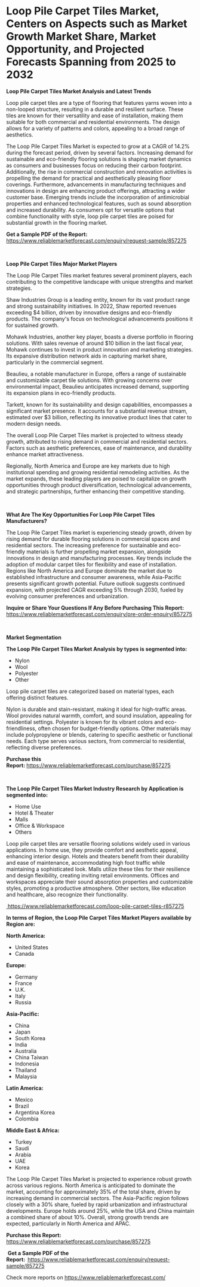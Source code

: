 <p><h1>Loop Pile Carpet Tiles Market, Centers on Aspects such as Market Growth Market Share, Market Opportunity, and Projected Forecasts Spanning from 2025 to 2032</h1></p><p><strong>Loop Pile Carpet Tiles Market Analysis and Latest Trends</strong></p>
<p><p>Loop pile carpet tiles are a type of flooring that features yarns woven into a non-looped structure, resulting in a durable and resilient surface. These tiles are known for their versatility and ease of installation, making them suitable for both commercial and residential environments. The design allows for a variety of patterns and colors, appealing to a broad range of aesthetics.</p><p>The Loop Pile Carpet Tiles Market is expected to grow at a CAGR of 14.2% during the forecast period, driven by several factors. Increasing demand for sustainable and eco-friendly flooring solutions is shaping market dynamics as consumers and businesses focus on reducing their carbon footprint. Additionally, the rise in commercial construction and renovation activities is propelling the demand for practical and aesthetically pleasing floor coverings. Furthermore, advancements in manufacturing techniques and innovations in design are enhancing product offerings, attracting a wider customer base. Emerging trends include the incorporation of antimicrobial properties and enhanced technological features, such as sound absorption and increased durability. As consumers opt for versatile options that combine functionality with style, loop pile carpet tiles are poised for substantial growth in the flooring market.</p></p>
<p><strong>Get a Sample PDF of the Report:&nbsp;</strong> <a href="https://www.reliablemarketforecast.com/enquiry/request-sample/857275?utm_campaign=3032&utm_medium=2&utm_source=Github&utm_content=ia&utm_term=04042025&utm_id=loop-pile-carpet-tiles">https://www.reliablemarketforecast.com/enquiry/request-sample/857275</a></p>
<p>&nbsp;</p>
<p><strong>Loop Pile Carpet Tiles Major Market Players</strong></p>
<p><p>The Loop Pile Carpet Tiles market features several prominent players, each contributing to the competitive landscape with unique strengths and market strategies. </p><p>Shaw Industries Group is a leading entity, known for its vast product range and strong sustainability initiatives. In 2022, Shaw reported revenues exceeding $4 billion, driven by innovative designs and eco-friendly products. The company's focus on technological advancements positions it for sustained growth.</p><p>Mohawk Industries, another key player, boasts a diverse portfolio in flooring solutions. With sales revenue of around $10 billion in the last fiscal year, Mohawk continues to invest in product innovation and marketing strategies. Its expansive distribution network aids in capturing market share, particularly in the commercial segment.</p><p>Beaulieu, a notable manufacturer in Europe, offers a range of sustainable and customizable carpet tile solutions. With growing concerns over environmental impact, Beaulieu anticipates increased demand, supporting its expansion plans in eco-friendly products.</p><p>Tarkett, known for its sustainability and design capabilities, encompasses a significant market presence. It accounts for a substantial revenue stream, estimated over $3 billion, reflecting its innovative product lines that cater to modern design needs. </p><p>The overall Loop Pile Carpet Tiles market is projected to witness steady growth, attributed to rising demand in commercial and residential sectors. Factors such as aesthetic preferences, ease of maintenance, and durability enhance market attractiveness. </p><p>Regionally, North America and Europe are key markets due to high institutional spending and growing residential remodeling activities. As the market expands, these leading players are poised to capitalize on growth opportunities through product diversification, technological advancements, and strategic partnerships, further enhancing their competitive standing.</p></p>
<p>&nbsp;</p>
<p><strong>What Are The Key Opportunities For Loop Pile Carpet Tiles Manufacturers?</strong></p>
<p><p>The Loop Pile Carpet Tiles market is experiencing steady growth, driven by rising demand for durable flooring solutions in commercial spaces and residential sectors. The increasing preference for sustainable and eco-friendly materials is further propelling market expansion, alongside innovations in design and manufacturing processes. Key trends include the adoption of modular carpet tiles for flexibility and ease of installation. Regions like North America and Europe dominate the market due to established infrastructure and consumer awareness, while Asia-Pacific presents significant growth potential. Future outlook suggests continued expansion, with projected CAGR exceeding 5% through 2030, fueled by evolving consumer preferences and urbanization.</p></p>
<p><strong>Inquire or Share Your Questions If Any Before Purchasing This Report:</strong> <a href="https://www.reliablemarketforecast.com/enquiry/pre-order-enquiry/857275?utm_campaign=3032&utm_medium=2&utm_source=Github&utm_content=ia&utm_term=04042025&utm_id=loop-pile-carpet-tiles">https://www.reliablemarketforecast.com/enquiry/pre-order-enquiry/857275</a></p>
<p>&nbsp;</p>
<p><strong>Market Segmentation</strong></p>
<p><strong>The Loop Pile Carpet Tiles Market Analysis by types is segmented into:</strong></p>
<p><ul><li>Nylon</li><li>Wool</li><li>Polyester</li><li>Other</li></ul></p>
<p><p>Loop pile carpet tiles are categorized based on material types, each offering distinct features. </p><p>Nylon is durable and stain-resistant, making it ideal for high-traffic areas. Wool provides natural warmth, comfort, and sound insulation, appealing for residential settings. Polyester is known for its vibrant colors and eco-friendliness, often chosen for budget-friendly options. Other materials may include polypropylene or blends, catering to specific aesthetic or functional needs. Each type serves various sectors, from commercial to residential, reflecting diverse preferences.</p></p>
<p><strong>Purchase this Report:&nbsp;</strong><a href="https://www.reliablemarketforecast.com/purchase/857275?utm_campaign=3032&utm_medium=2&utm_source=Github&utm_content=ia&utm_term=04042025&utm_id=loop-pile-carpet-tiles">https://www.reliablemarketforecast.com/purchase/857275</a></p>
<p>&nbsp;</p>
<p><strong>The Loop Pile Carpet Tiles Market Industry Research by Application is segmented into:</strong></p>
<p><ul><li>Home Use</li><li>Hotel & Theater</li><li>Malls</li><li>Office & Workspace</li><li>Others</li></ul></p>
<p><p>Loop pile carpet tiles are versatile flooring solutions widely used in various applications. In home use, they provide comfort and aesthetic appeal, enhancing interior design. Hotels and theaters benefit from their durability and ease of maintenance, accommodating high foot traffic while maintaining a sophisticated look. Malls utilize these tiles for their resilience and design flexibility, creating inviting retail environments. Offices and workspaces appreciate their sound absorption properties and customizable styles, promoting a productive atmosphere. Other sectors, like education and healthcare, also recognize their functionality.</p></p>
<p><a href="https://www.reliablemarketforecast.com/loop-pile-carpet-tiles-r857275?utm_campaign=3032&utm_medium=2&utm_source=Github&utm_content=ia&utm_term=04042025&utm_id=loop-pile-carpet-tiles">&nbsp;https://www.reliablemarketforecast.com/loop-pile-carpet-tiles-r857275</a></p>
<p><strong>In terms of Region, the Loop Pile Carpet Tiles Market Players available by Region are:</strong></p>
<p>
    <p> <strong> North America: </strong>
        <ul>
            <li>United States</li>
            <li>Canada</li>
        </ul>
        </p> 
    <p> <strong> Europe: </strong>
        <ul>
            <li>Germany</li>
            <li>France</li>
            <li>U.K.</li>
            <li>Italy</li>
            <li>Russia</li>
        </ul>
        </p> 
    <p> <strong> Asia-Pacific: </strong>
        <ul>
            <li>China</li>
            <li>Japan</li>
            <li>South Korea</li>
            <li>India</li>
            <li>Australia</li>
            <li>China Taiwan</li>
            <li>Indonesia</li>
            <li>Thailand</li>
            <li>Malaysia</li>
        </ul>
        </p> 
    <p> <strong> Latin America: </strong>
        <ul>
            <li>Mexico</li>
            <li>Brazil</li>
            <li>Argentina Korea</li>
            <li>Colombia</li>
        </ul>
        </p> 
    <p> <strong> Middle East & Africa: </strong>
        <ul>
            <li>Turkey</li>
            <li>Saudi</li>
            <li>Arabia</li>
            <li>UAE</li>
            <li>Korea</li>
        </ul>
    </p>
    </p>
<p><p>The Loop Pile Carpet Tiles Market is projected to experience robust growth across various regions. North America is anticipated to dominate the market, accounting for approximately 35% of the total share, driven by increasing demand in commercial sectors. The Asia-Pacific region follows closely with a 30% share, fueled by rapid urbanization and infrastructural developments. Europe holds around 25%, while the USA and China maintain a combined share of about 10%. Overall, strong growth trends are expected, particularly in North America and APAC.</p></p>
<p><strong>Purchase this Report: </strong><a href="https://www.reliablemarketforecast.com/purchase/857275?utm_campaign=3032&utm_medium=2&utm_source=Github&utm_content=ia&utm_term=04042025&utm_id=loop-pile-carpet-tiles">https://www.reliablemarketforecast.com/purchase/857275</a></p>
<p>&nbsp;<strong>Get a Sample PDF of the Report:&nbsp;&nbsp;</strong><a href="https://www.reliablemarketforecast.com/enquiry/request-sample/857275?utm_campaign=3032&utm_medium=2&utm_source=Github&utm_content=ia&utm_term=04042025&utm_id=loop-pile-carpet-tiles">https://www.reliablemarketforecast.com/enquiry/request-sample/857275</a></p>
<p><strong></strong></p>
<p>Check more reports on <a href="https://www.reliablemarketforecast.com/?utm_campaign=3032&utm_medium=2&utm_source=Github&utm_content=ia&utm_term=04042025&utm_id=loop-pile-carpet-tiles">https://www.reliablemarketforecast.com/</a></p>